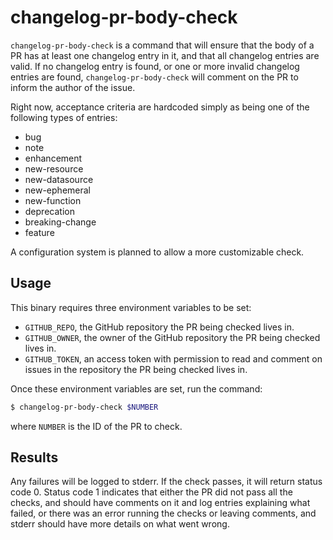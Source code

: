 # changelog-pr-body-check

`changelog-pr-body-check` is a command that will ensure that the body of a PR
has at least one changelog entry in it, and that all changelog entries are
valid. If no changelog entry is found, or one or more invalid changelog entries
are found, `changelog-pr-body-check` will comment on the PR to inform the
author of the issue.

Right now, acceptance criteria are hardcoded simply as being one of the
following types of entries:

* bug
* note
* enhancement
* new-resource
* new-datasource
* new-ephemeral
* new-function
* deprecation
* breaking-change
* feature

A configuration system is planned to allow a more customizable check.

## Usage

This binary requires three environment variables to be set:

* `GITHUB_REPO`, the GitHub repository the PR being checked lives in.
* `GITHUB_OWNER`, the owner of the GitHub repository the PR being checked lives
  in.
* `GITHUB_TOKEN`, an access token with permission to read and comment on issues
  in the repository the PR being checked lives in.

Once these environment variables are set, run the command:

```sh
$ changelog-pr-body-check $NUMBER
```

where `NUMBER` is the ID of the PR to check.

## Results

Any failures will be logged to stderr. If the check passes, it will return
status code 0. Status code 1 indicates that either the PR did not pass all the
checks, and should have comments on it and log entries explaining what failed,
or there was an error running the checks or leaving comments, and stderr should
have more details on what went wrong.
